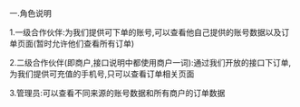 一.角色说明

1.一级合作伙伴:为我们提供可下单的账号,可以查看他自己提供的账号数据以及订单页面(暂时允许他们查看所有订单)

2.二级合作伙伴(即商户,接口说明中都使用商户一词):通过我们开放的接口下订单,为我们提供可充值的手机号,只可以查看订单相关页面

3.管理员:可以查看不同来源的账号数据和所有商户的订单数据